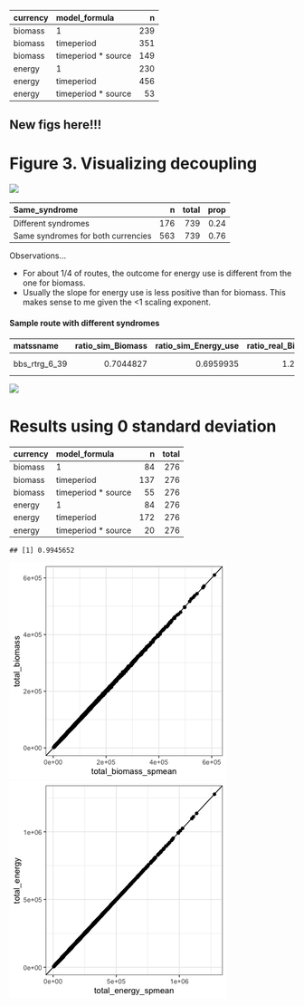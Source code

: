
<div class="kable-table">

| currency | model\_formula       |   n |
| :------- | :------------------- | --: |
| biomass  | 1                    | 239 |
| biomass  | timeperiod           | 351 |
| biomass  | timeperiod \* source | 149 |
| energy   | 1                    | 230 |
| energy   | timeperiod           | 456 |
| energy   | timeperiod \* source |  53 |

</div>

## New figs here\!\!\!

# Figure 3. Visualizing decoupling

![](for_jk_files/figure-gfm/unnamed-chunk-3-1.png)<!-- -->

<div class="kable-table">

| Same\_syndrome                     |   n | total | prop |
| :--------------------------------- | --: | ----: | ---: |
| Different syndromes                | 176 |   739 | 0.24 |
| Same syndromes for both currencies | 563 |   739 | 0.76 |

</div>

Observations…

  - For about 1/4 of routes, the outcome for energy use is different
    from the one for biomass.
  - Usually the slope for energy use is less positive than for biomass.
    This makes sense to me given the \<1 scaling exponent.

#### Sample route with different syndromes

<div class="kable-table">

| matssname        | ratio\_sim\_Biomass | ratio\_sim\_Energy\_use | ratio\_real\_Biomass | ratio\_real\_Energy\_use | modelcomplexity\_Biomass | modelcomplexity\_Energy\_use | winning\_formula\_Biomass | winning\_formula\_Energy\_use | Syndrome\_Biomass | Syndrome\_Energy\_use | Same\_syndrome      |
| :--------------- | ------------------: | ----------------------: | -------------------: | -----------------------: | -----------------------: | ---------------------------: | :------------------------ | :---------------------------- | :---------------- | :-------------------- | :------------------ |
| bbs\_rtrg\_6\_39 |           0.7044827 |               0.6959935 |             1.227789 |                0.8941509 |                        4 |                            2 | timeperiod \* source      | timeperiod                    | Decoupled trends  | Coupled trend         | Different syndromes |

</div>

![](for_jk_files/figure-gfm/unnamed-chunk-9-1.png)<!-- -->

# Results using 0 standard deviation

<div class="kable-table">

| currency | model\_formula       |   n | total |
| :------- | :------------------- | --: | ----: |
| biomass  | 1                    |  84 |   276 |
| biomass  | timeperiod           | 137 |   276 |
| biomass  | timeperiod \* source |  55 |   276 |
| energy   | 1                    |  84 |   276 |
| energy   | timeperiod           | 172 |   276 |
| energy   | timeperiod \* source |  20 |   276 |

</div>

    ## [1] 0.9945652

![](for_jk_files/figure-gfm/process%20energy%20results%20spmean-1.png)<!-- -->![](for_jk_files/figure-gfm/process%20energy%20results%20spmean-2.png)<!-- -->
